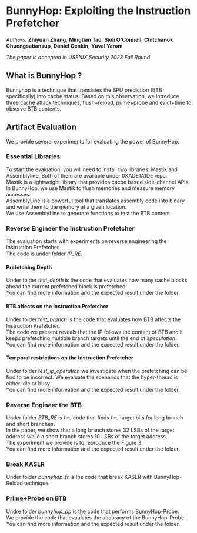 # BunnyHop: Exploiting the Instruction Prefetcher
*Authors:* **Zhiyuan Zhang**, **Mingtian Tao**, **Sioli O'Connell**, 
**Chitchanok Chuengsatiansup**, **Daniel Genkin**, **Yuval Yarom**

*The paper is accepted in USENIX Security 2023 Fall Round*

## What is BunnyHop ?
Bunnyhop is a technique that translates the BPU prediction (BTB specifically) into cache status.
Based on this observation, we introduce three cache attack techniques, flush+reload, prime+probe and evict+time to observe BTB contents.


## Artifact Evaluation
We provide several experiments for evaluating the power of BunnyHop.  

### Essential Libraries
To start the evaluation, you will need to install two libraries: Mastik and Assemblyline. 
Both of them are available under 0XADE1A1DE repo.  
Mastik is a lightweight library that provides cache based side-channel APIs. 
In BunnyHop, we use Mastik to flush memories and measure memory accesses.  
AssemblyLine is a powerful tool that translates assembly code into binary 
and write them to the memory at a given location.  
We use AssemblyLine to generate functions to test the BTB content. 

### Reverse Engineer the Instruction Prefetcher
The evaluation starts with experiments on reverse engineering the Instruction Prefetcher.  
The code is under folder *IP_RE*.

#### Prefetching Depth
Under folder *test_depth* is the code that evaluates 
how many cache blocks ahead the current prefetched block is prefetched.  
You can find more information and the expected result under the folder.

#### BTB affects on the Instruction Prefetcher
Under folder *test_branch* is the code that evaluates how BTB affects the Instruction Prefetcher.  
The code we present reveals that the IP follows the content of BTB 
and it keeps prefetching multiple branch targets until the end of *speculation*.  
You can find more information and the expected result under the folder.

#### Temporal restrictions on the Instruction Prefetcher
Under folder *test_ip_operation* we investigate when the prefetching can be find to be incorrect. 
We evaluate the scenarios that the hyper-thread is either idle or busy.  
You can find more information and the expected result under the folder.

### Reverse Engineer the BTB
Under folder *BTB_RE* is the code that finds the target bits for long branch and short branches.  
In the paper, we show that a long branch stores 32 LSBs of the target address 
while a short branch stores 10 LSBs of the target address.  
The experiment we provide is to reproduce the Figure 3.  
You can find more information and the expected result under the folder.

### Break KASLR
Under folder *bunnyhop_fr* is the code that break KASLR with BunnyHop-Reload technique.  

### Prime+Probe on BTB
Undre folder *bunnyhop_pp* is the code that performs BunnyHop-Probe.  
We provide the code that evaulates the accuracy of the BunnyHop-Probe.  
You can find more information and the expected result under the folder.
